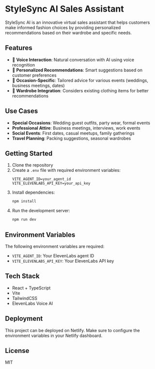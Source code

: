 # StyleSync AI Sales Assistant

StyleSync AI is an innovative virtual sales assistant that helps customers make informed fashion choices by providing personalized recommendations based on their wardrobe and specific needs.

## Features

- 🎤 **Voice Interaction**: Natural conversation with AI using voice recognition
- 👔 **Personalized Recommendations**: Smart suggestions based on customer preferences
- 🎯 **Occasion-Specific**: Tailored advice for various events (weddings, business meetings, dates)
- 🔄 **Wardrobe Integration**: Considers existing clothing items for better recommendations

## Use Cases

- **Special Occasions**: Wedding guest outfits, party wear, formal events
- **Professional Attire**: Business meetings, interviews, work events
- **Social Events**: First dates, casual meetups, family gatherings
- **Travel Planning**: Packing suggestions, seasonal wardrobes

## Getting Started

1. Clone the repository
2. Create a `.env` file with required environment variables:
   ```
   VITE_AGENT_ID=your_agent_id
   VITE_ELEVENLABS_API_KEY=your_api_key
   ```
3. Install dependencies:
   ```bash
   npm install
   ```
4. Run the development server:
   ```bash
   npm run dev
   ```

## Environment Variables

The following environment variables are required:

- `VITE_AGENT_ID`: Your ElevenLabs agent ID
- `VITE_ELEVENLABS_API_KEY`: Your ElevenLabs API key

## Tech Stack

- React + TypeScript
- Vite
- TailwindCSS
- ElevenLabs Voice AI

## Deployment

This project can be deployed on Netlify. Make sure to configure the environment variables in your Netlify dashboard.

## License

MIT
